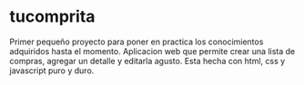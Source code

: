 # tucomprita
Primer pequeño proyecto para poner en practica los conocimientos adquiridos hasta el momento.
Aplicacion web que permite crear una lista de compras, agregar un detalle y editarla agusto. Esta hecha con html, css y javascript puro y duro.
